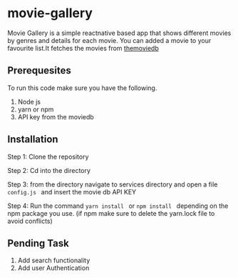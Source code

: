# movie-gallery


Movie Gallery is a simple reactnative  based app that shows different movies by genres and details for each movie.
You can added a movie to your favourite list.It fetches the movies from [themoviedb](https://developers.themoviedb.org/3/movies/get-movie-details)

## Prerequesites
To run this code make sure you have the following.

1. Node js
2. yarn or npm 
3. API key from the moviedb 

## Installation
Step 1: Clone the repository

Step 2: Cd into the directory 

Step 3: from the directory navigate to services directory and open a file ```config.js ```  and insert the movie db API KEY

Step 4: Run the command ```yarn install ``` or ```npm install ``` depending on the npm package you use. (if npm make sure to delete the yarn.lock file to avoid conflicts)

## Pending Task

1. Add search functionality
2. Add user Authentication

